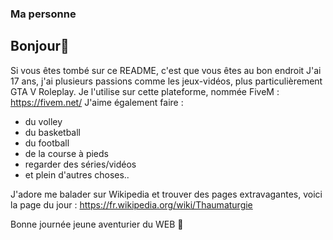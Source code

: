 ### Ma personne
## Bonjour👋

Si vous êtes tombé sur ce README, c'est que vous êtes au bon endroit
J'ai 17 ans, j'ai plusieurs passions comme les jeux-vidéos, plus particulièrement GTA V Roleplay. Je l'utilise sur cette plateforme, nommée FiveM : https://fivem.net/
J'aime également faire :
- du volley
- du basketball
- du football
- de la course à pieds
- regarder des séries/vidéos
- et plein d'autres choses..

J'adore me balader sur Wikipedia et trouver des pages extravagantes, voici la page du jour : https://fr.wikipedia.org/wiki/Thaumaturgie

Bonne journée jeune aventurier du WEB 🔭


<!--
**y2o14x/y2o14x** is a ✨ _special_ ✨ repository because its `README.md` (this file) appears on your GitHub profile.

Here are some ideas to get you started:

- 🔭 I’m currently working on ...
- 🌱 I’m currently learning ...
- 👯 I’m looking to collaborate on ...
- 🤔 I’m looking for help with ...
- 💬 Ask me about ...
- 📫 How to reach me: ...
- 😄 Pronouns: ...
- ⚡ Fun fact: ...
-->
